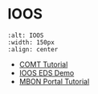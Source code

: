 # IOOS

```{image} ../../images/placeholder.png
:alt: IOOS
:width: 150px
:align: center
```

   * [COMT Tutorial](https://www.youtube.com/watch?v=Dqc1C1HeemQ)
   * [IOOS EDS Demo](https://nccospublicstor.blob.core.windows.net/ioos/ioos_demo_1280.mp4)
   * [MBON Portal Tutorial](https://www.youtube.com/watch?v=ZITqDRa6u9c)
